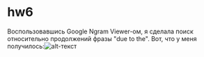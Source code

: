 # hw6

Воспользовавшись Google Ngram Viewer-ом, я сделала поиск относительно продолжений фразы "due to the". Вот, что у меня получилось:![alt-текст](https://pp.userapi.com/c840327/v840327650/6ebaa/c9DktYYgDN4.jpg "Необязательный титул")
